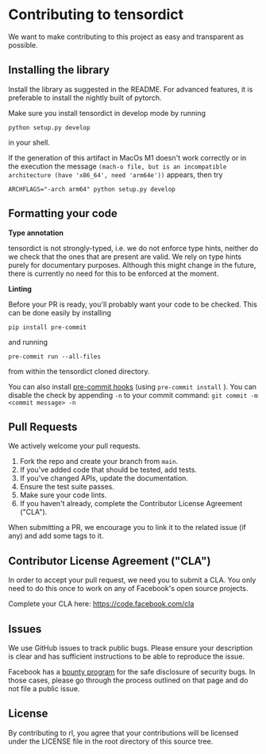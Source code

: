 # Contributing to tensordict
We want to make contributing to this project as easy and transparent as
possible.

## Installing the library
Install the library as suggested in the README. For advanced features,
it is preferable to install the nightly built of pytorch.

Make sure you install tensordict in develop mode by running
```
python setup.py develop
```
in your shell.

If the generation of this artifact in MacOs M1 doesn't work correctly or in the execution the message
`(mach-o file, but is an incompatible architecture (have 'x86_64', need 'arm64e'))` appears, then try

```
ARCHFLAGS="-arch arm64" python setup.py develop
```

## Formatting your code
**Type annotation**

tensordict is not strongly-typed, i.e. we do not enforce type hints, neither do we check that the ones that are present are valid. We rely on type hints purely for documentary purposes. Although this might change in the future, there is currently no need for this to be enforced at the moment.

**Linting**

Before your PR is ready, you'll probably want your code to be checked. This can be done easily by installing
```
pip install pre-commit
```
and running
```
pre-commit run --all-files
```
from within the tensordict cloned directory.

You can also install [pre-commit hooks](https://pre-commit.com/) (using `pre-commit install`
). You can disable the check by appending `-n` to your commit command: `git commit -m <commit message> -n`

## Pull Requests
We actively welcome your pull requests.

1. Fork the repo and create your branch from `main`.
2. If you've added code that should be tested, add tests.
3. If you've changed APIs, update the documentation.
4. Ensure the test suite passes.
5. Make sure your code lints.
6. If you haven't already, complete the Contributor License Agreement ("CLA").

When submitting a PR, we encourage you to link it to the related issue (if any) and add some tags to it.

## Contributor License Agreement ("CLA")
In order to accept your pull request, we need you to submit a CLA. You only need
to do this once to work on any of Facebook's open source projects.

Complete your CLA here: <https://code.facebook.com/cla>

## Issues
We use GitHub issues to track public bugs. Please ensure your description is
clear and has sufficient instructions to be able to reproduce the issue.

Facebook has a [bounty program](https://www.facebook.com/whitehat/) for the safe
disclosure of security bugs. In those cases, please go through the process
outlined on that page and do not file a public issue.

## License
By contributing to rl, you agree that your contributions will be licensed
under the LICENSE file in the root directory of this source tree.
